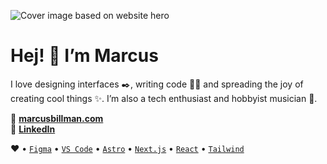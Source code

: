 ![Cover image based on website hero](https://github.com/marcusbillman/marcusbillman.com-2024/blob/main/web/public/assets/images/social-embed-en.jpg?raw=true)

# Hej! 👋 I’m Marcus

I love designing interfaces ✒️, writing code 👨‍💻 and spreading the joy of creating cool things ✨. I’m also a tech enthusiast and hobbyist musician 🎹.

🔗 [**marcusbillman.com**](https://marcusbillman.com) <br>
🤝 [**LinkedIn**](https://www.linkedin.com/in/marcusbillman) <br>

❤️ •
[`Figma`](https://figma.com) •
[`VS Code`](https://code.visualstudio.com) •
[`Astro`](https://astro.build) •
[`Next.js`](https://nextjs.org) •
[`React`](https://react.dev) •
[`Tailwind`](https://tailwindcss.com)